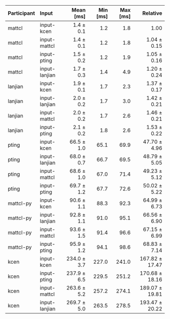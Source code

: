 | Participant | Input | Mean [ms] | Min [ms] | Max [ms] | Relative |
|:---|:---|---:|---:|---:|---:|
| mattcl | input-kcen | 1.4 ± 0.1 | 1.2 | 1.8 | 1.00 |
| mattcl | input-mattcl | 1.4 ± 0.1 | 1.2 | 1.8 | 1.04 ± 0.15 |
| mattcl | input-pting | 1.5 ± 0.2 | 1.2 | 1.9 | 1.05 ± 0.16 |
| mattcl | input-lanjian | 1.7 ± 0.3 | 1.4 | 4.9 | 1.20 ± 0.24 |
| lanjian | input-kcen | 1.9 ± 0.1 | 1.7 | 2.3 | 1.37 ± 0.17 |
| lanjian | input-lanjian | 2.0 ± 0.2 | 1.7 | 3.0 | 1.42 ± 0.21 |
| lanjian | input-mattcl | 2.0 ± 0.2 | 1.7 | 2.6 | 1.46 ± 0.21 |
| lanjian | input-pting | 2.1 ± 0.2 | 1.8 | 2.6 | 1.53 ± 0.22 |
| pting | input-kcen | 66.5 ± 1.0 | 65.1 | 69.9 | 47.70 ± 4.96 |
| pting | input-lanjian | 68.0 ± 0.7 | 66.7 | 69.5 | 48.79 ± 5.05 |
| pting | input-mattcl | 68.6 ± 1.0 | 67.0 | 71.4 | 49.23 ± 5.12 |
| pting | input-pting | 69.7 ± 1.2 | 67.7 | 72.6 | 50.02 ± 5.22 |
| mattcl-py | input-kcen | 90.6 ± 1.1 | 88.3 | 92.3 | 64.99 ± 6.73 |
| mattcl-py | input-lanjian | 92.8 ± 1.1 | 91.0 | 95.1 | 66.56 ± 6.90 |
| mattcl-py | input-mattcl | 93.6 ± 1.5 | 91.4 | 96.6 | 67.15 ± 6.99 |
| mattcl-py | input-pting | 95.9 ± 1.2 | 94.1 | 98.6 | 68.83 ± 7.14 |
| kcen | input-kcen | 234.0 ± 3.7 | 227.0 | 241.0 | 167.82 ± 17.47 |
| kcen | input-pting | 237.9 ± 6.5 | 229.5 | 251.2 | 170.68 ± 18.16 |
| kcen | input-mattcl | 263.6 ± 5.2 | 257.2 | 274.1 | 189.07 ± 19.81 |
| kcen | input-lanjian | 269.7 ± 5.0 | 263.5 | 278.5 | 193.47 ± 20.22 |
